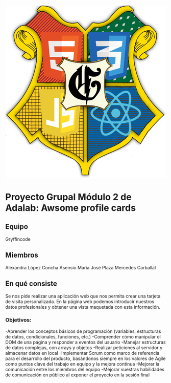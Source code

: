 ![Gryffincode](./src/images/Logo-Gryffincode.png)

# Proyecto Grupal Módulo 2 de Adalab: Awsome profile cards

## Equipo

Gryffincode

## Miembros

Alexandra López
Concha Asensio
María José Plaza
Mercedes Carballal

## En qué consiste

Se nos pide realizar una aplicación web que nos permita crear una tarjeta de visita personalizada.
En la página web podemos introducir nuestros datos profesionales y obtener una vista maquetada con esta información.

### Objetivos:

-Aprender los conceptos básicos de programación (variables, estructuras de datos, condicionales, funciones, etc.)
-Comprender cómo manipular el DOM de una página y responder a eventos del usuario
-Manejar estructuras de datos complejas, con arrays y objetos
-Realizar peticiones al servidor y almacenar datos en local
-Implementar Scrum como marco de referencia para el desarrollo del producto, basándonos siempre en los valores de Agile como puntos clave del trabajo en equipo y la mejora continua
-Mejorar la comunicación entre los miembros del equipo
-Mejorar vuestras habilidades de comunicación en público al exponer el proyecto en la sesión final

